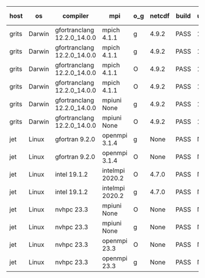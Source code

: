 

| host     | os       | compiler                              | mpi                      | o_g        | netcdf        | build       | u_pass          | u_fail          | s_pass            | s_fail            | e_pass             | e_fail             | nuopc_pass       | nuopc_fail       | artifacts link          |
|----------|----------|---------------------------------------|--------------------------|------------|---------------|-------------|-----------------|-----------------|-------------------|-------------------|--------------------|--------------------|------------------|------------------|-------------------------|
| grits | Darwin | gfortranclang 12.2.0_14.0.0 | mpich 4.1.1  | g | 4.9.2  | PASS | 13975 | 1 | 48 | 1 | 81 | 0 | 52 | 1 | <a href="https://github.com/esmf-org/esmf-test-artifacts/tree/ac1806a81151a75a979d1adcd8a859fe4aec112f/release_8.5.0/gfortranclang/12.2.0_14.0.0/g/mpich/4.1.1" target="_blank">ac1806a</a> | 
| grits | Darwin | gfortranclang 12.2.0_14.0.0 | mpich 4.1.1  | g | 4.9.2  | PASS | 13975 | 1 | 48 | 1 | 81 | 0 | 52 | 1 | <a href="https://github.com/esmf-org/esmf-test-artifacts/tree/8f27a777ce799a792aab4e85bf2eafdfd84f6b9b/release_8.5.0/gfortranclang/12.2.0_14.0.0/g/mpich/4.1.1" target="_blank">8f27a77</a> | 
| grits | Darwin | gfortranclang 12.2.0_14.0.0 | mpich 4.1.1  | O | 4.9.2  | PASS | 13975 | 1 | 48 | 1 | 81 | 0 | 52 | 1 | <a href="https://github.com/esmf-org/esmf-test-artifacts/tree/a1c4e486f3c04295502fdba5e8b6fc9d6d4a7a9c/release_8.5.0/gfortranclang/12.2.0_14.0.0/O/mpich/4.1.1" target="_blank">a1c4e48</a> | 
| grits | Darwin | gfortranclang 12.2.0_14.0.0 | mpich 4.1.1  | O | 4.9.2  | PASS | 13975 | 1 | 48 | 1 | 81 | 0 | 52 | 1 | <a href="https://github.com/esmf-org/esmf-test-artifacts/tree/8b862f42ce32fa77d939e29ab8e45b858758d070/release_8.5.0/gfortranclang/12.2.0_14.0.0/O/mpich/4.1.1" target="_blank">8b862f4</a> | 
| grits | Darwin | gfortranclang 12.2.0_14.0.0 | mpiuni None  | g | 4.9.2  | PASS | 12392 | 0 | 8 | 0 | 44 | 0 | None | None | <a href="https://github.com/esmf-org/esmf-test-artifacts/tree/52ad277051ac1fdb75f1573fc363914679417d08/release_8.5.0/gfortranclang/12.2.0_14.0.0/g/mpiuni/None" target="_blank">52ad277</a> | 
| grits | Darwin | gfortranclang 12.2.0_14.0.0 | mpiuni None  | O | 4.9.2  | PASS | 12392 | 0 | 8 | 0 | 44 | 0 | None | None | <a href="https://github.com/esmf-org/esmf-test-artifacts/tree/a34cfa8894d0752e0316de5a97988d08aaf2b756/release_8.5.0/gfortranclang/12.2.0_14.0.0/O/mpiuni/None" target="_blank">a34cfa8</a> | 
| jet | Linux | gfortran 9.2.0 | openmpi 3.1.4  | g | None  | PASS | None | None | None | None | None | None | None | None | <a href="https://github.com/esmf-org/esmf-test-artifacts/tree/5089226bb4bf4bab72a7779cfb17b255e1ca7200/release_8.5.0/gfortran/9.2.0/g/openmpi/3.1.4" target="_blank">5089226</a> | 
| jet | Linux | gfortran 9.2.0 | openmpi 3.1.4  | O | None  | PASS | None | None | None | None | None | None | None | None | <a href="https://github.com/esmf-org/esmf-test-artifacts/tree/390e753165e1ad72b552095c14e9d86e0ec5ebb6/release_8.5.0/gfortran/9.2.0/O/openmpi/3.1.4" target="_blank">390e753</a> | 
| jet | Linux | intel 19.1.2 | intelmpi 2020.2  | O | 4.7.0  | PASS | None | None | None | None | None | None | None | None | <a href="https://github.com/esmf-org/esmf-test-artifacts/tree/503ea4ba96545df31b7e44ecfa71f0edc2aa4f9d/release_8.5.0/intel/19.1.2/O/intelmpi/2020.2" target="_blank">503ea4b</a> | 
| jet | Linux | intel 19.1.2 | intelmpi 2020.2  | g | 4.7.0  | PASS | None | None | None | None | None | None | None | None | <a href="https://github.com/esmf-org/esmf-test-artifacts/tree/acb778d16346b9e8a47670be79415276017a3b19/release_8.5.0/intel/19.1.2/g/intelmpi/2020.2" target="_blank">acb778d</a> | 
| jet | Linux | nvhpc 23.3 | mpiuni None  | O | None  | PASS | None | None | None | None | None | None | None | None | <a href="https://github.com/esmf-org/esmf-test-artifacts/tree/d0b0d66c6d17565707e88f102a738bb035043694/release_8.5.0/nvhpc/23.3/O/mpiuni/None" target="_blank">d0b0d66</a> | 
| jet | Linux | nvhpc 23.3 | mpiuni None  | g | None  | PASS | None | None | None | None | None | None | None | None | <a href="https://github.com/esmf-org/esmf-test-artifacts/tree/f9f76c8b7dfe8dd5939d5a3f00bb707a485769a6/release_8.5.0/nvhpc/23.3/g/mpiuni/None" target="_blank">f9f76c8</a> | 
| jet | Linux | nvhpc 23.3 | openmpi 23.3  | O | None  | PASS | None | None | None | None | None | None | None | None | <a href="https://github.com/esmf-org/esmf-test-artifacts/tree/11fa465d1ffeda337d001c6436674ba907d6eb68/release_8.5.0/nvhpc/23.3/O/openmpi/23.3" target="_blank">11fa465</a> | 
| jet | Linux | nvhpc 23.3 | openmpi 23.3  | g | None  | PASS | None | None | None | None | None | None | None | None | <a href="https://github.com/esmf-org/esmf-test-artifacts/tree/b5b5d2b9cd36f78c3c3283a9bf884d498db7aff2/release_8.5.0/nvhpc/23.3/g/openmpi/23.3" target="_blank">b5b5d2b</a> | 
